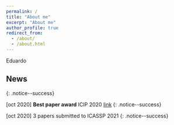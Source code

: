 ```yaml
---
permalink: /
title: "About me"
excerpt: "About me"
author_profile: true
redirect_from: 
  - /about/
  - /about.html
---
```


Eduardo

## News 
{: .notice--success}

[oct 2020] **Best paper award** ICIP 2020 [link](https://arxiv.org/abs/2003.01866)
{: .notice--success}

[oct 2020] 3 papers submitted to ICASSP 2021 
{: .notice--success}

